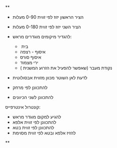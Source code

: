**

- הציר הראשון יזוז לפי זווית 0-90 מעלות
- הציר השני יזוז לפי זווית 0-180 מעלות
- להגדיר מיקומים מוגדרים מראש:
	-  בית
	- איסוף - רצפה
	- איסוף סורס
	- ירי מצמוד
	- נקודת מעבר (שאפשר להפעיל את הזרוע המשנית )

- לדעת לאן השוטר מכוון מזווית אבסולוטית
- להתכוונן לפי מרחק 
- להתכוונן לשני הכיוונים


קונטרול אינטרפייס:
- להגיע למקום מוגדר מראש
- להתכוונן לפי זווית אלפא
- להתכוונן לפי זווית בטא
- להזיז אלפא ובטא לפי זווית מסוימת

  
  
  
  
  
  
  
  
  
**